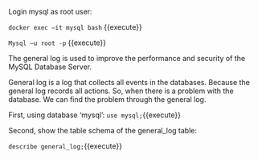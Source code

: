 Login mysql as root user: 

`docker exec –it mysql bash` {{execute}}

`Mysql –u root -p` {{execute}}

The general log is used to improve the performance and security of the MySQL Database Server. 

General log is a log that collects all events in the databases. Because the general log records all actions. So, when there is a problem with the database. We can find the problem through the general log.

First, using database ‘mysql’:
`use mysql;`{{execute}}

Second, show the table schema of the general_log table:

`describe general_log;`{{execute}}
